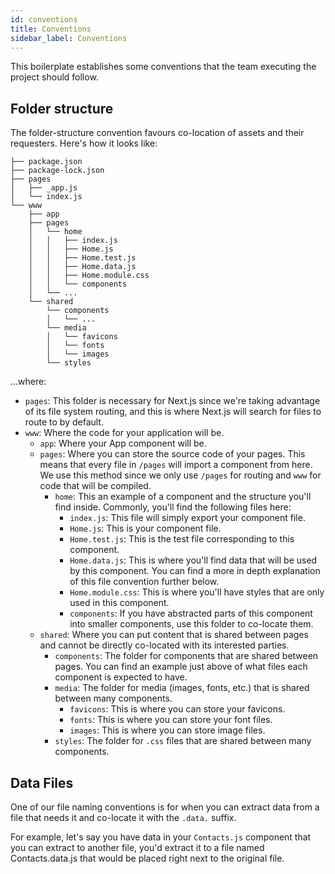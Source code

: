 ```yaml
---
id: conventions
title: Conventions
sidebar_label: Conventions
---
```


This boilerplate establishes some conventions that the team executing the project should follow.

## Folder structure

The folder-structure convention favours co-location of assets and their requesters. Here's how it looks like:

```
├── package.json
├── package-lock.json
├── pages
│   ├── _app.js
│   └── index.js
└── www
    ├── app
    ├── pages
    │   └── home
    │   │   ├── index.js
    │   │   ├── Home.js
    │   │   ├── Home.test.js
    │   │   ├── Home.data.js
    │   │   ├── Home.module.css
    │   │   └── components
    │   └── ...
    └── shared
        └── components
        │   └── ...
        └── media
        │   └── favicons
        │  	└── fonts
        │   └── images
        └── styles
```

...where:

- `pages`: This folder is necessary for Next.js since we're taking advantage of its file system routing, and this is where Next.js will search for files to route to by default.
- `www`: Where the code for your application will be.
    - `app`: Where your App component will be.
    - `pages`: Where you can store the source code of your pages. This means that every file in `/pages` will import a component from here. We use this method since we only use `/pages` for routing and `www` for code that will be compiled.
        - `home`: This an example of a component and the structure you'll find inside. Commonly, you'll find the following files here:
            - `index.js`: This file will simply export your component file.
            - `Home.js`: This is your component file.
            - `Home.test.js`: This is the test file corresponding to this component.
            - `Home.data.js`: This is where you'll find data that will be used by this component. You can find a more in depth explanation of this file convention further below.
            - `Home.module.css`: This is where you'll have styles that are only used in this component.
            - `components`: If you have abstracted parts of this component into smaller components, use this folder to co-locate them.
    - `shared`: Where you can put content that is shared between pages and cannot be directly co-located with its interested parties.
        - `components`: The folder for components that are shared between pages. You can find an example just above of what files each component is expected to have.
        - `media`: The folder for media (images, fonts, etc.) that is shared between many components.
            - `favicons`: This is where you can store your favicons.
            - `fonts`: This is where you can store your font files.
            - `images`: This is where you can store image files.
        - `styles`:  The folder for `.css` files that are shared between many components.

## Data Files

One of our file naming conventions is for when you can extract data from a file that needs it and co-locate it with the `.data.` suffix.

For example, let's say you have data in your `Contacts.js` component that you can extract to another file, you'd extract it to a file named Contacts.data.js that would be placed right next to the original file.
